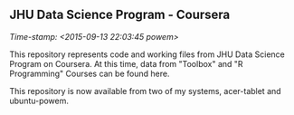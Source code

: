 ## JHU Data Science Program - Coursera

*Time-stamp: <2015-09-13 22:03:45 powem>*

This repository represents code and working files from JHU Data
Science Program on Coursera.  At this time, data from "Toolbox" and "R
Programming" Courses can be found here.

This repository is now available from two of my systems, acer-tablet and ubuntu-powem.
